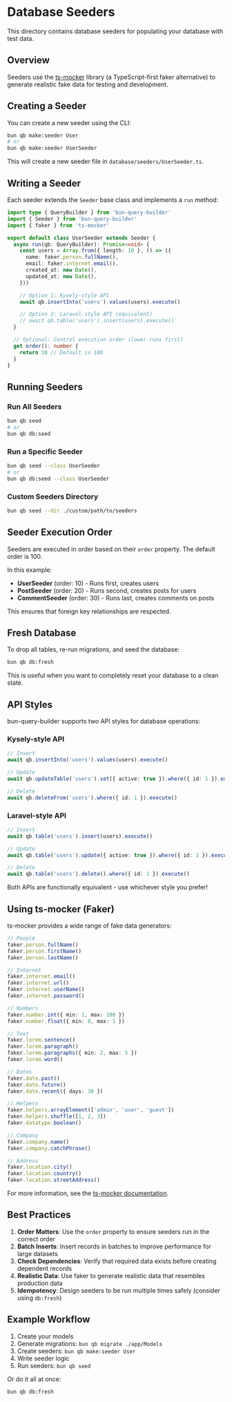 # Database Seeders

This directory contains database seeders for populating your database with test data.

## Overview

Seeders use the [ts-mocker](https://github.com/stacksjs/ts-mocker) library (a TypeScript-first faker alternative) to generate realistic fake data for testing and development.

## Creating a Seeder

You can create a new seeder using the CLI:

```bash
bun qb make:seeder User
# or
bun qb make:seeder UserSeeder
```

This will create a new seeder file in `database/seeders/UserSeeder.ts`.

## Writing a Seeder

Each seeder extends the `Seeder` base class and implements a `run` method:

```typescript
import type { QueryBuilder } from 'bun-query-builder'
import { Seeder } from 'bun-query-builder'
import { faker } from 'ts-mocker'

export default class UserSeeder extends Seeder {
  async run(qb: QueryBuilder): Promise<void> {
    const users = Array.from({ length: 10 }, () => ({
      name: faker.person.fullName(),
      email: faker.internet.email(),
      created_at: new Date(),
      updated_at: new Date(),
    }))

    // Option 1: Kysely-style API
    await qb.insertInto('users').values(users).execute()

    // Option 2: Laravel-style API (equivalent)
    // await qb.table('users').insert(users).execute()
  }

  // Optional: Control execution order (lower runs first)
  get order(): number {
    return 10 // Default is 100
  }
}
```

## Running Seeders

### Run All Seeders

```bash
bun qb seed
# or
bun qb db:seed
```

### Run a Specific Seeder

```bash
bun qb seed --class UserSeeder
# or
bun qb db:seed --class UserSeeder
```

### Custom Seeders Directory

```bash
bun qb seed --dir ./custom/path/to/seeders
```

## Seeder Execution Order

Seeders are executed in order based on their `order` property. The default order is 100.

In this example:
- **UserSeeder** (order: 10) - Runs first, creates users
- **PostSeeder** (order: 20) - Runs second, creates posts for users
- **CommentSeeder** (order: 30) - Runs last, creates comments on posts

This ensures that foreign key relationships are respected.

## Fresh Database

To drop all tables, re-run migrations, and seed the database:

```bash
bun qb db:fresh
```

This is useful when you want to completely reset your database to a clean state.

## API Styles

bun-query-builder supports two API styles for database operations:

### Kysely-style API

```typescript
// Insert
await qb.insertInto('users').values(users).execute()

// Update
await qb.updateTable('users').set({ active: true }).where({ id: 1 }).execute()

// Delete
await qb.deleteFrom('users').where({ id: 1 }).execute()
```

### Laravel-style API

```typescript
// Insert
await qb.table('users').insert(users).execute()

// Update
await qb.table('users').update({ active: true }).where({ id: 1 }).execute()

// Delete
await qb.table('users').delete().where({ id: 1 }).execute()
```

Both APIs are functionally equivalent - use whichever style you prefer!

## Using ts-mocker (Faker)

ts-mocker provides a wide range of fake data generators:

```typescript
// People
faker.person.fullName()
faker.person.firstName()
faker.person.lastName()

// Internet
faker.internet.email()
faker.internet.url()
faker.internet.userName()
faker.internet.password()

// Numbers
faker.number.int({ min: 1, max: 100 })
faker.number.float({ min: 0, max: 1 })

// Text
faker.lorem.sentence()
faker.lorem.paragraph()
faker.lorem.paragraphs({ min: 2, max: 5 })
faker.lorem.word()

// Dates
faker.date.past()
faker.date.future()
faker.date.recent({ days: 30 })

// Helpers
faker.helpers.arrayElement(['admin', 'user', 'guest'])
faker.helpers.shuffle([1, 2, 3])
faker.datatype.boolean()

// Company
faker.company.name()
faker.company.catchPhrase()

// Address
faker.location.city()
faker.location.country()
faker.location.streetAddress()
```

For more information, see the [ts-mocker documentation](https://github.com/stacksjs/ts-mocker).

## Best Practices

1. **Order Matters**: Use the `order` property to ensure seeders run in the correct order
2. **Batch Inserts**: Insert records in batches to improve performance for large datasets
3. **Check Dependencies**: Verify that required data exists before creating dependent records
4. **Realistic Data**: Use faker to generate realistic data that resembles production data
5. **Idempotency**: Design seeders to be run multiple times safely (consider using `db:fresh`)

## Example Workflow

1. Create your models
2. Generate migrations: `bun qb migrate ./app/Models`
3. Create seeders: `bun qb make:seeder User`
4. Write seeder logic
5. Run seeders: `bun qb seed`

Or do it all at once:

```bash
bun qb db:fresh
```
